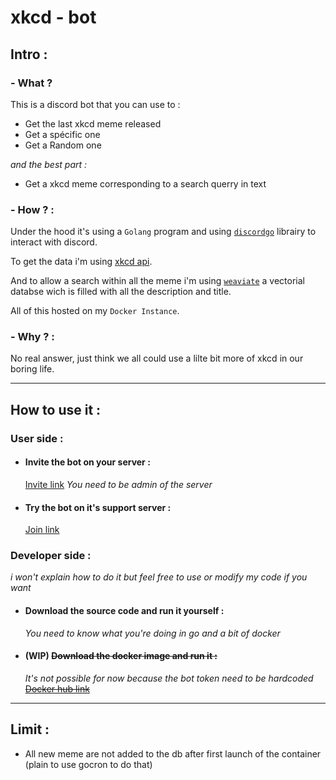 # xkcd - bot
## Intro : 

### - What ?

This is a discord bot that you can use to : 
- Get the last xkcd meme released
- Get a spécific one
- Get a Random one

 *and the best part :*
- Get a xkcd meme corresponding to a search querry in text

### - How ? :

Under the hood it's using a `Golang` program and using [`discordgo`](https://github.com/bwmarrin/discordgo) librairy to interact with discord.

To get the data i'm using [xkcd api](https://xkcd.com/json.html).

And to allow a search within all the meme i'm using [`weaviate`](https://weaviate.io) a vectorial databse wich is filled with all the description and title.

All of this hosted on my `Docker Instance`.

### - Why ? :

No real answer, just think we all could use a lilte bit more of xkcd in our boring life.

---
## How to use it : 
### User side :
- #### Invite the bot on your server :
    [Invite link](https://discord.com/api/oauth2/authorize?client_id=1102198415439429693&permissions=0&scope=bot)
    *You need to be admin of the server* 
- #### Try the bot on it's support server :
    [Join link](https://discord.gg/jyPPTFXs)

### Developer side :

*i won't explain how to do it but feel free to use or modify my code if you want*
- #### Download the source code and run it yourself :
    *You need to know what you're doing in go and a bit of docker*
- #### **(WIP)**  ~~Download the docker image and run it :~~
    *It's not possible for now because the bot token need to be hardcoded* [ ~~Docker hub link~~](https://hub.docker.com/repository/docker/louvandtech/xkcd-bot)

---
## Limit :
- All new meme are not added to the db after first launch of the container
(plain to use gocron to do that)